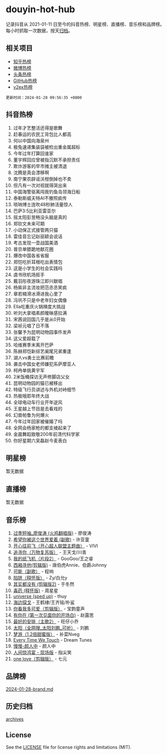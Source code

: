 # douyin-hot-hub

记录抖音从 2021-01-11 日至今的抖音热榜、明星榜、直播榜、音乐榜和品牌榜。每小时抓取一次数据，按天[归档](archives)。

## 相关项目

- [知乎热榜](https://github.com/lonnyzhang423/zhihu-hot-hub)
- [微博热榜](https://github.com/lonnyzhang423/weibo-hot-hub)
- [头条热榜](https://github.com/lonnyzhang423/toutiao-hot-hub)
- [GitHub热榜](https://github.com/lonnyzhang423/github-hot-hub)
- [v2ex热榜](https://github.com/lonnyzhang423/v2ex-hot-hub)


`更新时间：2024-01-28 09:56:35 +0800`

## 抖音热榜

1. 过年才艺整活还得是歌舞
1. 赶春运的农民工背包比人都高
1. 何以中国向海泉州
1. 极兔速递集装袋被检出重金属超标
1. 今年过年打算回谁家
1. 董宇辉回应曾被指沉默不承担责任
1. 欺诈游客的早市摊主被清退
1. 沈腾是真会漂移啊
1. 南宁果农辟谣沃柑倒掉也不卖
1. 但凡有一次对视就得哭出来
1. 中国海警驱离闯我钓鱼岛领海日船
1. 泰勒斯威夫特AI不雅照疯传
1. 唢呐博士连吹48秒肺活量惊人
1. 巴萨3:5比利亚雷亚尔
1. 摇太阳彭昱畅没头脑是真的
1. 郑钦文未来可期
1. 小动保正式接管两只猫
1. 雷佳音忘记赵丽颖会说话
1. 考古发现一壶战国美酒
1. 普京单膝跪地献花圈
1. 爆改中国各省省服
1. 郑恺吃折耳根吃出表情包
1. 这是小学生的社会实践吗
1. 虞书欣机场抠手
1. 戴羽彤夜游珠江即兴献唱
1. 杨紫非主流妆把范丞丞笑疯
1. 章若楠滑冰滑进我心里了
1. 冯巩不只是中老年妇女偶像
1. Ella吃重庆火锅辣度大挑战
1. 听刘大拿唱素颜暧昧感拉满
1. 宋茜说回国几乎是从0开始
1. 梁祯元唱了日不落
1. 张馨予为昆明动物园事件发声
1. 这父爱超载了
1. 哈维赛季末离开巴萨
1. 陈赫郑恺新综艺阑尾兄弟重逢
1. 湖人vs勇士比赛前瞻
1. 袭击中国女老师嫌犯系萨摩亚人
1. 柯冉单挑黄宇军
1. 2米饭桶探访无声修脚店父女
1. 昆明动物园的猫已被移出
1. 特级飞行员讲述与外机对峙细节
1. 热极哦耶年终大战
1. 全球电动车行业开年逆风
1. 王星越上节目是去看戏的
1. 幻兽帕鲁为何爆火
1. 今年过年回家被催婚了吗
1. 全网会杨家枪的都支棱起来了
1. 金晨舞蹈致敬200年前清代科学家
1. 你好星期六吴磊赵今麦表白

## 明星榜

暂无数据

## 直播榜

暂无数据

## 音乐榜

1. [过季短袖_廖俊涛 (火鸡翻唱版)](https://sf3-cdn-tos.douyinstatic.com/obj/tos-cn-ve-2774/ogQVJl0tRBKxQgZji7YClFEBrVDeHpPTWfCZbQ) - 廖俊涛
1. [希望你被这个世界爱着 (副歌)](https://sf86-cdn-tos.douyinstatic.com/obj/tos-cn-ve-2774/oUHCmWQfZlE3QQBKBeD8rCFLpJzPgCpImhsxMt) - 许亚童
1. [开心往前飞（开心超人联盟主题曲）](https://sf86-cdn-tos.douyinstatic.com/obj/tos-cn-ve-2774/9d8fb7c82cf1421fb93a9fe925275e0a) - VIVI
1. [追寻你（万物复苏版）](https://sf86-cdn-tos.douyinstatic.com/obj/tos-cn-ve-2774/oYeAZJsbjIDit9APmBg8u6uDUQnHmoCf3gbo74) - 王天戈/川青
1. [我的纸飞机（片段2）](https://sf86-cdn-tos.douyinstatic.com/obj/tos-cn-ve-2774/oM2ZrKcg2CD5AeRB2gkeXOFB1IxAGJdZPazYHf) - GooGoo/王之睿
1. [西厢寻他(剪辑版)](https://sf86-cdn-tos.douyinstatic.com/obj/tos-cn-ve-2774/oUsAVfAQKlRNxEv5qxvIB8o5qmIWUcXbzJKJhw) - 唐伯虎Annie、伯爵Johnny
1. [可能（副歌）](https://sf86-cdn-tos.douyinstatic.com/obj/tos-cn-ve-2774/cde1731888894259b333569393c2fb51) - 程响
1. [陷阱（释怀版）](https://sf86-cdn-tos.douyinstatic.com/obj/tos-cn-ve-2774/oE8C21LeZrzKLDFfQYgMzx4GAIHageG5IzayY7) - Zy/白允y
1. [其实都没有 (剪辑版2)](https://sf86-cdn-tos.douyinstatic.com/obj/tos-cn-ve-2774/oEBNQenHZtBhxYjGgUDQk0BCHTigQafgFlbQ7k) - 于冬然
1. [毒药 (释怀版)](https://sf6-cdn-tos.douyinstatic.com/obj/tos-cn-ve-2774/oYILMEAzspdZBIzy4frJNB8ZHPHWAhiwowd4Ad) - 周星星
1. [universe (sped up)](https://sf86-cdn-tos.douyinstatic.com/obj/tos-cn-ve-2774/oIQnurQLDCsdYeegkM4CKuVb23MZBXtX6QB8bv) - thuy
1. [海边探戈](https://sf3-cdn-tos.douyinstatic.com/obj/tos-cn-ve-2774/os9gE0VQCGqt6VQkZDyBBYvfSDY0QFe3vVmubn) - 王鹤棣/王齐铭/朴鲨
1. [你看我多可爱（剪辑版）](https://sf86-cdn-tos.douyinstatic.com/obj/tos-cn-ve-2774/018d241ee66a4a189b2fa9ea2fe3363d) - 宝韵童声
1. [有你在 (第一次见面你的开场白)](https://sf6-cdn-tos.douyinstatic.com/obj/tos-cn-ve-2774/oAthrQ3ClJBfI57uBoFEgNDYtNCZ0TSYQQfxQ0) - 赵露思
1. [最好的安排（主歌2）](https://sf6-cdn-tos.douyinstatic.com/obj/tos-cn-ve-2774/oMMZX1DuHpMwgoDztBmZswgQnbCeeANZxBHkFY) - 旺仔小乔
1. [太阳（全网搜_太阳刘鹏_可听）](https://sf86-cdn-tos.douyinstatic.com/obj/tos-cn-ve-2774/ogWbyIQnlBFImVbeDocRdCIYtBHlbJXgfZMvgz) - 刘鹏
1. [梦游（1.2倍甜蜜版）](https://sf6-cdn-tos.douyinstatic.com/obj/tos-cn-ve-2774/o4gyAUm8hwufoEABmwVIiQtHsFuGzAEEWtNMzo) - 补菜Nveg
1. [Every Time We Touch](https://sf86-cdn-tos.douyinstatic.com/obj/tos-cn-ve-2774/ogN6lUKQeBBfEVhIOMikG1CcJjugxk1tztZyhP) - Dream Tunes
1. [慢慢-颜人中](https://sf86-cdn-tos.douyinstatic.com/obj/tos-cn-ve-2774/ocjHNfBXdBxQNC8ZGAeoLMFTUgtBg8bkExunDC) - 颜人中
1. [人间惊鸿宴 - 现场版](https://sf86-cdn-tos.douyinstatic.com/obj/tos-cn-ve-2774/osF4mrPePAf2Yv8Wfr5fATCHZwL5h1QiGQAKwz) - 指尖笑
1. [one love（剪辑版）](https://sf86-cdn-tos.douyinstatic.com/obj/tos-cn-ve-2774/o4utbbKzHedACBQ0bkG7ZBgUvDQzbBDnYd1f1k) - 七元

## 品牌榜

[2024-01-28-brand.md](archives/2024-01-28-brand.md)

## 历史归档

[archives](archives)

## License

See the [LICENSE](LICENSE) file for license rights and limitations (MIT).
